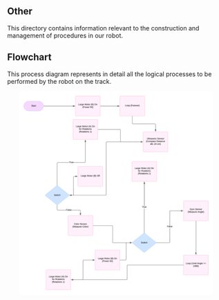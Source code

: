 ## Other

This directory contains information relevant to the construction and management of procedures in our robot.

## Flowchart
This process diagram represents in detail all the logical processes to be performed by the robot on the track.

<div style="text-align: center;">
  <img src="https://github.com/csvprobotica/Bender21Meraki/blob/main/other/Flowchart.png" alt="Texto alternativo" width="450"/>
</div>


